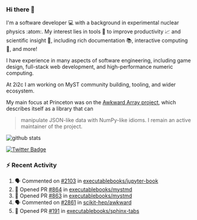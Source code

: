 ### Hi there 👋 

I'm a software developer 💻 with a background in experimental nuclear physics :atom:. My interest lies in tools :wrench: to improve productivity :chart_with_upwards_trend: and scientific insight :telescope:, including rich documentation 📚, interactive computing 🧮, and more! 

I have experience in many aspects of software engineering, including game design, full-stack web development, and high-performance numeric computing. 

At 2i2c I am working on MyST community building, tooling, and wider ecosystem. 

My main focus at Princeton was on the [Awkward Array project](awkward-array.org/), which describes itself as a library that can 
> manipulate JSON-like data with NumPy-like idioms. I remain an active maintainer of the project. 

![github stats](https://github-readme-stats.vercel.app/api?username=agoose77&show_icons=true&hide_rank=true&hide_title=true&bg_color=30,e76445,904e95&text_color=efe3ec&icon_color=efe3ec)
<!--
**agoose77/agoose77** is a ✨ _special_ ✨ repository because its `README.md` (this file) appears on your GitHub profile.

Here are some ideas to get you started:

- 🔭 I’m currently working on ...
- 🌱 I’m currently learning ...
- 👯 I’m looking to collaborate on ...
- 🤔 I’m looking for help with ...
- 💬 Ask me about ...
- 📫 How to reach me: ...
- 😄 Pronouns: ...
- ⚡ Fun fact: ...
-->

[![Twitter Badge](https://img.shields.io/twitter/follow/agoose77?style=flat-square&logo=Twitter&logoColor=white&color=cornflowerblue)](https://twitter.com/agoose77)

### :zap: Recent Activity

<!--START_SECTION:activity-->
1. 🗣 Commented on [#2103](https://github.com/executablebooks/jupyter-book/issues/2103#issuecomment-1904020212) in [executablebooks/jupyter-book](https://github.com/executablebooks/jupyter-book)
2. 💪 Opened PR [#864](https://github.com/executablebooks/mystmd/pull/864) in [executablebooks/mystmd](https://github.com/executablebooks/mystmd)
3. 💪 Opened PR [#863](https://github.com/executablebooks/mystmd/pull/863) in [executablebooks/mystmd](https://github.com/executablebooks/mystmd)
4. 🗣 Commented on [#2861](https://github.com/scikit-hep/awkward/issues/2861#issuecomment-1903762342) in [scikit-hep/awkward](https://github.com/scikit-hep/awkward)
5. 💪 Opened PR [#191](https://github.com/executablebooks/sphinx-tabs/pull/191) in [executablebooks/sphinx-tabs](https://github.com/executablebooks/sphinx-tabs)
<!--END_SECTION:activity-->
